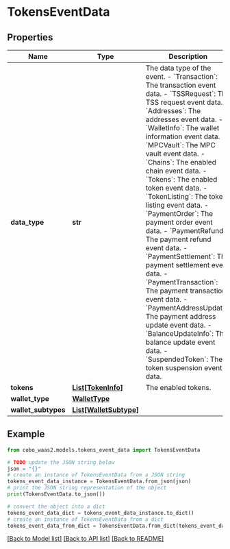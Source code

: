 # TokensEventData


## Properties

Name | Type | Description | Notes
------------ | ------------- | ------------- | -------------
**data_type** | **str** |  The data type of the event. - &#x60;Transaction&#x60;: The transaction event data. - &#x60;TSSRequest&#x60;: The TSS request event data. - &#x60;Addresses&#x60;: The addresses event data. - &#x60;WalletInfo&#x60;: The wallet information event data. - &#x60;MPCVault&#x60;: The MPC vault event data. - &#x60;Chains&#x60;: The enabled chain event data. - &#x60;Tokens&#x60;: The enabled token event data. - &#x60;TokenListing&#x60;: The token listing event data.        - &#x60;PaymentOrder&#x60;: The payment order event data. - &#x60;PaymentRefund&#x60;: The payment refund event data. - &#x60;PaymentSettlement&#x60;: The payment settlement event data. - &#x60;PaymentTransaction&#x60;: The payment transaction event data. - &#x60;PaymentAddressUpdate&#x60;: The payment address update event data. - &#x60;BalanceUpdateInfo&#x60;: The balance update event data. - &#x60;SuspendedToken&#x60;: The token suspension event data. | 
**tokens** | [**List[TokenInfo]**](TokenInfo.md) | The enabled tokens. | 
**wallet_type** | [**WalletType**](WalletType.md) |  | [optional] 
**wallet_subtypes** | [**List[WalletSubtype]**](WalletSubtype.md) |  | [optional] 

## Example

```python
from cobo_waas2.models.tokens_event_data import TokensEventData

# TODO update the JSON string below
json = "{}"
# create an instance of TokensEventData from a JSON string
tokens_event_data_instance = TokensEventData.from_json(json)
# print the JSON string representation of the object
print(TokensEventData.to_json())

# convert the object into a dict
tokens_event_data_dict = tokens_event_data_instance.to_dict()
# create an instance of TokensEventData from a dict
tokens_event_data_from_dict = TokensEventData.from_dict(tokens_event_data_dict)
```
[[Back to Model list]](../README.md#documentation-for-models) [[Back to API list]](../README.md#documentation-for-api-endpoints) [[Back to README]](../README.md)


